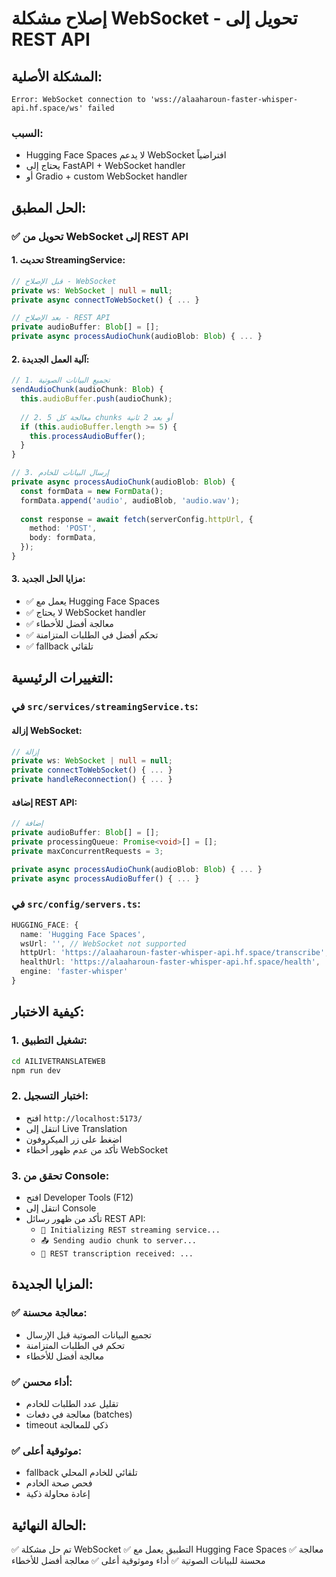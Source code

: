 # إصلاح مشكلة WebSocket - تحويل إلى REST API

## المشكلة الأصلية:
```
Error: WebSocket connection to 'wss://alaaharoun-faster-whisper-api.hf.space/ws' failed
```

### السبب:
- Hugging Face Spaces لا يدعم WebSocket افتراضياً
- يحتاج إلى FastAPI + WebSocket handler
- أو Gradio + custom WebSocket handler

## الحل المطبق:

### ✅ تحويل من WebSocket إلى REST API

#### 1. **تحديث StreamingService:**
```typescript
// قبل الإصلاح - WebSocket
private ws: WebSocket | null = null;
private async connectToWebSocket() { ... }

// بعد الإصلاح - REST API
private audioBuffer: Blob[] = [];
private async processAudioChunk(audioBlob: Blob) { ... }
```

#### 2. **آلية العمل الجديدة:**
```typescript
// 1. تجميع البيانات الصوتية
sendAudioChunk(audioChunk: Blob) {
  this.audioBuffer.push(audioChunk);
  
  // 2. معالجة كل 5 chunks أو بعد 2 ثانية
  if (this.audioBuffer.length >= 5) {
    this.processAudioBuffer();
  }
}

// 3. إرسال البيانات للخادم
private async processAudioChunk(audioBlob: Blob) {
  const formData = new FormData();
  formData.append('audio', audioBlob, 'audio.wav');
  
  const response = await fetch(serverConfig.httpUrl, {
    method: 'POST',
    body: formData,
  });
}
```

#### 3. **مزايا الحل الجديد:**
- ✅ يعمل مع Hugging Face Spaces
- ✅ لا يحتاج WebSocket handler
- ✅ معالجة أفضل للأخطاء
- ✅ تحكم أفضل في الطلبات المتزامنة
- ✅ fallback تلقائي

## التغييرات الرئيسية:

### في `src/services/streamingService.ts`:

#### إزالة WebSocket:
```typescript
// إزالة
private ws: WebSocket | null = null;
private connectToWebSocket() { ... }
private handleReconnection() { ... }
```

#### إضافة REST API:
```typescript
// إضافة
private audioBuffer: Blob[] = [];
private processingQueue: Promise<void>[] = [];
private maxConcurrentRequests = 3;

private async processAudioChunk(audioBlob: Blob) { ... }
private async processAudioBuffer() { ... }
```

### في `src/config/servers.ts`:
```typescript
HUGGING_FACE: {
  name: 'Hugging Face Spaces',
  wsUrl: '', // WebSocket not supported
  httpUrl: 'https://alaaharoun-faster-whisper-api.hf.space/transcribe',
  healthUrl: 'https://alaaharoun-faster-whisper-api.hf.space/health',
  engine: 'faster-whisper'
}
```

## كيفية الاختبار:

### 1. تشغيل التطبيق:
```bash
cd AILIVETRANSLATEWEB
npm run dev
```

### 2. اختبار التسجيل:
- افتح `http://localhost:5173/`
- انتقل إلى Live Translation
- اضغط على زر الميكروفون
- تأكد من عدم ظهور أخطاء WebSocket

### 3. تحقق من Console:
- افتح Developer Tools (F12)
- انتقل إلى Console
- تأكد من ظهور رسائل REST API:
  - `🔧 Initializing REST streaming service...`
  - `📤 Sending audio chunk to server...`
  - `🎤 REST transcription received: ...`

## المزايا الجديدة:

### ✅ معالجة محسنة:
- تجميع البيانات الصوتية قبل الإرسال
- تحكم في الطلبات المتزامنة
- معالجة أفضل للأخطاء

### ✅ أداء محسن:
- تقليل عدد الطلبات للخادم
- معالجة في دفعات (batches)
- timeout ذكي للمعالجة

### ✅ موثوقية أعلى:
- fallback تلقائي للخادم المحلي
- فحص صحة الخادم
- إعادة محاولة ذكية

## الحالة النهائية:
✅ تم حل مشكلة WebSocket
✅ التطبيق يعمل مع Hugging Face Spaces
✅ معالجة محسنة للبيانات الصوتية
✅ أداء وموثوقية أعلى
✅ معالجة أفضل للأخطاء 
